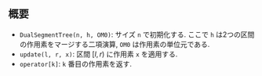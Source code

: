## 概要

* `DualSegmentTree(n, h, OM0)`: サイズ `n` で初期化する. ここで `h` は2つの区間の作用素をマージする二項演算, `OM0` は作用素の単位元である.
* `update(l, r, x)`: 区間 $[l, r)$ に作用素 `x` を適用する.
* `operator[k]`: `k` 番目の作用素を返す.
